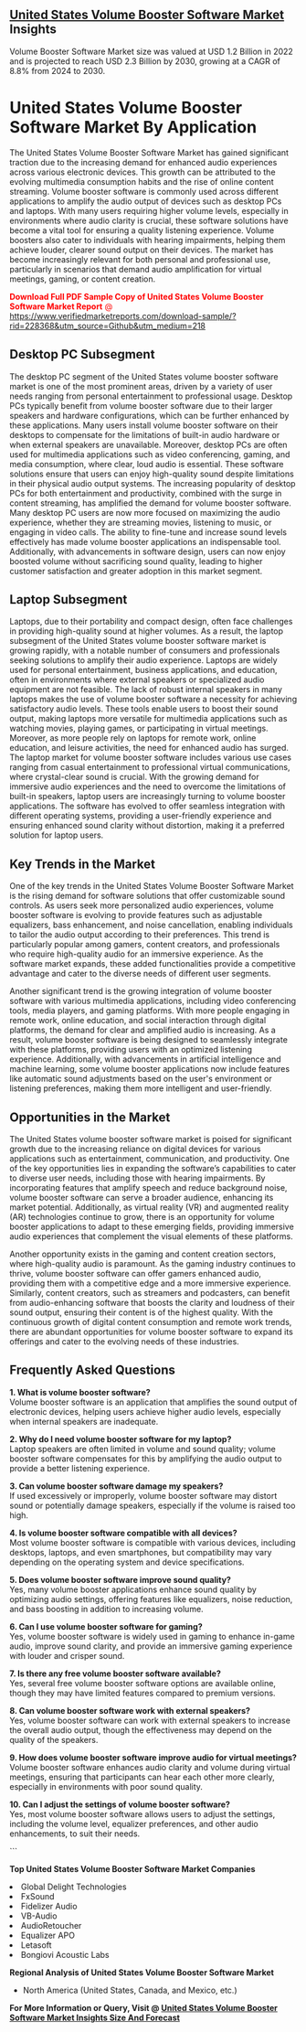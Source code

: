 <h2><a href="https://www.verifiedmarketreports.com/download-sample/?rid=228368&amp;utm_source=Github&amp;utm_medium=218" target="_blank">United States Volume Booster Software Market</a> Insights</h2><p>Volume Booster Software Market size was valued at USD 1.2 Billion in 2022 and is projected to reach USD 2.3 Billion by 2030, growing at a CAGR of 8.8% from 2024 to 2030.</p><p> <h1>United States Volume Booster Software Market By Application</h1> <p>The United States Volume Booster Software Market has gained significant traction due to the increasing demand for enhanced audio experiences across various electronic devices. This growth can be attributed to the evolving multimedia consumption habits and the rise of online content streaming. Volume booster software is commonly used across different applications to amplify the audio output of devices such as desktop PCs and laptops. With many users requiring higher volume levels, especially in environments where audio clarity is crucial, these software solutions have become a vital tool for ensuring a quality listening experience. Volume boosters also cater to individuals with hearing impairments, helping them achieve louder, clearer sound output on their devices. The market has become increasingly relevant for both personal and professional use, particularly in scenarios that demand audio amplification for virtual meetings, gaming, or content creation. <p><span class=""><span style="color: #ff0000;"><strong>Download Full PDF Sample Copy of United States Volume Booster Software Market Report</strong> @ </span><a href="https://www.verifiedmarketreports.com/download-sample/?rid=228368&amp;utm_source=Github&amp;utm_medium=218" target="_blank">https://www.verifiedmarketreports.com/download-sample/?rid=228368&amp;utm_source=Github&amp;utm_medium=218</a></span></p></p> <h2>Desktop PC Subsegment</h2> <p>The desktop PC segment of the United States volume booster software market is one of the most prominent areas, driven by a variety of user needs ranging from personal entertainment to professional usage. Desktop PCs typically benefit from volume booster software due to their larger speakers and hardware configurations, which can be further enhanced by these applications. Many users install volume booster software on their desktops to compensate for the limitations of built-in audio hardware or when external speakers are unavailable. Moreover, desktop PCs are often used for multimedia applications such as video conferencing, gaming, and media consumption, where clear, loud audio is essential. These software solutions ensure that users can enjoy high-quality sound despite limitations in their physical audio output systems. The increasing popularity of desktop PCs for both entertainment and productivity, combined with the surge in content streaming, has amplified the demand for volume booster software. Many desktop PC users are now more focused on maximizing the audio experience, whether they are streaming movies, listening to music, or engaging in video calls. The ability to fine-tune and increase sound levels effectively has made volume booster applications an indispensable tool. Additionally, with advancements in software design, users can now enjoy boosted volume without sacrificing sound quality, leading to higher customer satisfaction and greater adoption in this market segment.</p> <h2>Laptop Subsegment</h2> <p>Laptops, due to their portability and compact design, often face challenges in providing high-quality sound at higher volumes. As a result, the laptop subsegment of the United States volume booster software market is growing rapidly, with a notable number of consumers and professionals seeking solutions to amplify their audio experience. Laptops are widely used for personal entertainment, business applications, and education, often in environments where external speakers or specialized audio equipment are not feasible. The lack of robust internal speakers in many laptops makes the use of volume booster software a necessity for achieving satisfactory audio levels. These tools enable users to boost their sound output, making laptops more versatile for multimedia applications such as watching movies, playing games, or participating in virtual meetings. Moreover, as more people rely on laptops for remote work, online education, and leisure activities, the need for enhanced audio has surged. The laptop market for volume booster software includes various use cases ranging from casual entertainment to professional virtual communications, where crystal-clear sound is crucial. With the growing demand for immersive audio experiences and the need to overcome the limitations of built-in speakers, laptop users are increasingly turning to volume booster applications. The software has evolved to offer seamless integration with different operating systems, providing a user-friendly experience and ensuring enhanced sound clarity without distortion, making it a preferred solution for laptop users.</p> <h2>Key Trends in the Market</h2> <p>One of the key trends in the United States Volume Booster Software Market is the rising demand for software solutions that offer customizable sound controls. As users seek more personalized audio experiences, volume booster software is evolving to provide features such as adjustable equalizers, bass enhancement, and noise cancellation, enabling individuals to tailor the audio output according to their preferences. This trend is particularly popular among gamers, content creators, and professionals who require high-quality audio for an immersive experience. As the software market expands, these added functionalities provide a competitive advantage and cater to the diverse needs of different user segments.</p> <p>Another significant trend is the growing integration of volume booster software with various multimedia applications, including video conferencing tools, media players, and gaming platforms. With more people engaging in remote work, online education, and social interaction through digital platforms, the demand for clear and amplified audio is increasing. As a result, volume booster software is being designed to seamlessly integrate with these platforms, providing users with an optimized listening experience. Additionally, with advancements in artificial intelligence and machine learning, some volume booster applications now include features like automatic sound adjustments based on the user's environment or listening preferences, making them more intelligent and user-friendly.</p> <h2>Opportunities in the Market</h2> <p>The United States volume booster software market is poised for significant growth due to the increasing reliance on digital devices for various applications such as entertainment, communication, and productivity. One of the key opportunities lies in expanding the software’s capabilities to cater to diverse user needs, including those with hearing impairments. By incorporating features that amplify speech and reduce background noise, volume booster software can serve a broader audience, enhancing its market potential. Additionally, as virtual reality (VR) and augmented reality (AR) technologies continue to grow, there is an opportunity for volume booster applications to adapt to these emerging fields, providing immersive audio experiences that complement the visual elements of these platforms.</p> <p>Another opportunity exists in the gaming and content creation sectors, where high-quality audio is paramount. As the gaming industry continues to thrive, volume booster software can offer gamers enhanced audio, providing them with a competitive edge and a more immersive experience. Similarly, content creators, such as streamers and podcasters, can benefit from audio-enhancing software that boosts the clarity and loudness of their sound output, ensuring their content is of the highest quality. With the continuous growth of digital content consumption and remote work trends, there are abundant opportunities for volume booster software to expand its offerings and cater to the evolving needs of these industries.</p> <h2>Frequently Asked Questions</h2> <p><strong>1. What is volume booster software?</strong><br>Volume booster software is an application that amplifies the sound output of electronic devices, helping users achieve higher audio levels, especially when internal speakers are inadequate.</p> <p><strong>2. Why do I need volume booster software for my laptop?</strong><br>Laptop speakers are often limited in volume and sound quality; volume booster software compensates for this by amplifying the audio output to provide a better listening experience.</p> <p><strong>3. Can volume booster software damage my speakers?</strong><br>If used excessively or improperly, volume booster software may distort sound or potentially damage speakers, especially if the volume is raised too high.</p> <p><strong>4. Is volume booster software compatible with all devices?</strong><br>Most volume booster software is compatible with various devices, including desktops, laptops, and even smartphones, but compatibility may vary depending on the operating system and device specifications.</p> <p><strong>5. Does volume booster software improve sound quality?</strong><br>Yes, many volume booster applications enhance sound quality by optimizing audio settings, offering features like equalizers, noise reduction, and bass boosting in addition to increasing volume.</p> <p><strong>6. Can I use volume booster software for gaming?</strong><br>Yes, volume booster software is widely used in gaming to enhance in-game audio, improve sound clarity, and provide an immersive gaming experience with louder and crisper sound.</p> <p><strong>7. Is there any free volume booster software available?</strong><br>Yes, several free volume booster software options are available online, though they may have limited features compared to premium versions.</p> <p><strong>8. Can volume booster software work with external speakers?</strong><br>Yes, volume booster software can work with external speakers to increase the overall audio output, though the effectiveness may depend on the quality of the speakers.</p> <p><strong>9. How does volume booster software improve audio for virtual meetings?</strong><br>Volume booster software enhances audio clarity and volume during virtual meetings, ensuring that participants can hear each other more clearly, especially in environments with poor sound quality.</p> <p><strong>10. Can I adjust the settings of volume booster software?</strong><br>Yes, most volume booster software allows users to adjust the settings, including the volume level, equalizer preferences, and other audio enhancements, to suit their needs.</p> ```</p><p><strong>Top United States Volume Booster Software Market Companies</strong></p><div data-test-id=""><p><li>Global Delight Technologies</li><li> FxSound</li><li> Fidelizer Audio</li><li> VB-Audio</li><li> AudioRetoucher</li><li> Equalizer APO</li><li> Letasoft</li><li> Bongiovi Acoustic Labs</li></p><div><strong>Regional Analysis of&nbsp;United States Volume Booster Software Market</strong></div><ul><li dir="ltr"><p dir="ltr">North America&nbsp;(United States, Canada, and Mexico, etc.)</p></li></ul><p><strong>For More Information or Query, Visit @&nbsp;</strong><strong><a href="https://www.verifiedmarketreports.com/product/volume-booster-software-market/?utm_source=Github&amp;utm_medium=218" target="_blank">United States Volume Booster Software Market Insights Size And Forecast</a></strong></p></div>

